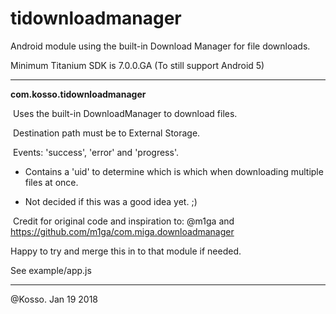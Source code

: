 tidownloadmanager
===========================================

Android module using the built-in Download Manager for file downloads.

Minimum Titanium SDK is 7.0.0.GA  (To still support Android 5)



-------------

**com.kosso.tidownloadmanager**



​    Uses the built-in DownloadManager to download files. 

​    Destination path must be to External Storage. 

​    Events: 'success', 'error' and 'progress'. 

- Contains a 'uid' to determine which is which when downloading multiple files at once. 


- Not decided if this was a good idea yet. ;) 

​    Credit for original code and inspiration to: @m1ga and https://github.com/m1ga/com.miga.downloadmanager 

   

Happy to try and merge this in to that module if needed. 



See example/app.js 



----

@Kosso. Jan 19 2018